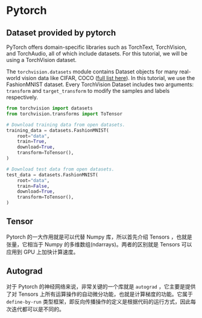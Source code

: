 # Pytorch

## Dataset provided by pytorch

PyTorch offers domain-specific libraries such as TorchText, TorchVision, and TorchAudio, all of which include datasets. For this tutorial, we will be using a TorchVision dataset.

The `torchvision.datasets` module contains Dataset objects for many real-world vision data like CIFAR, COCO ([full list here](https://pytorch.org/vision/stable/datasets.html)). In this tutorial, we use the FashionMNIST dataset. Every TorchVision Dataset includes two arguments: `transform` and `target_transform` to modify the samples and labels respectively.

```python
from torchvision import datasets
from torchvision.transforms import ToTensor

# Download training data from open datasets.
training_data = datasets.FashionMNIST(
    root="data",
    train=True,
    download=True,
    transform=ToTensor(),
)

# Download test data from open datasets.
test_data = datasets.FashionMNIST(
    root="data",
    train=False,
    download=True,
    transform=ToTensor(),
)
```

## Tensor

Pytorch 的一大作用就是可以代替 Numpy 库，所以首先介绍 Tensors ，也就是张量，它相当于 Numpy 的多维数组(ndarrays)。两者的区别就是 Tensors 可以应用到 GPU 上加快计算速度。

## Autograd

对于 Pytorch 的神经网络来说，非常关键的一个库就是 `autograd` ，它主要是提供了对 Tensors 上所有运算操作的自动微分功能，也就是计算梯度的功能。它属于 `define-by-run` 类型框架，即反向传播操作的定义是根据代码的运行方式，因此每次迭代都可以是不同的。



